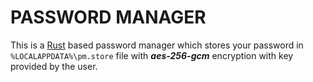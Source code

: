 # PASSWORD MANAGER

This is a [Rust](rust-lang.org) based password manager which stores your password in `%LOCALAPPDATA%\pm.store` file with **_aes-256-gcm_** encryption with key provided by the user.

